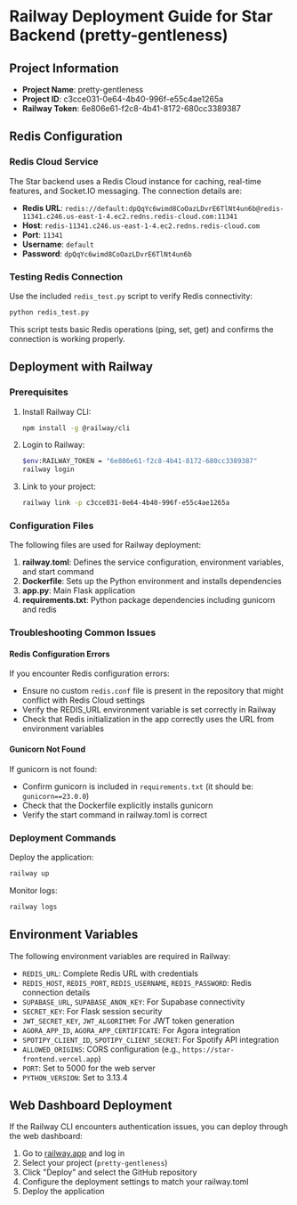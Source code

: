 # Railway Deployment Guide for Star Backend (pretty-gentleness)

## Project Information

- **Project Name**: pretty-gentleness
- **Project ID**: c3cce031-0e64-4b40-996f-e55c4ae1265a
- **Railway Token**: 6e806e61-f2c8-4b41-8172-680cc3389387

## Redis Configuration

### Redis Cloud Service

The Star backend uses a Redis Cloud instance for caching, real-time features, and Socket.IO messaging. The connection details are:

- **Redis URL**: `redis://default:dpQqYc6wimd8CoOazLDvrE6TlNt4un6b@redis-11341.c246.us-east-1-4.ec2.redns.redis-cloud.com:11341`
- **Host**: `redis-11341.c246.us-east-1-4.ec2.redns.redis-cloud.com`
- **Port**: `11341`
- **Username**: `default`
- **Password**: `dpQqYc6wimd8CoOazLDvrE6TlNt4un6b`

### Testing Redis Connection

Use the included `redis_test.py` script to verify Redis connectivity:

```bash
python redis_test.py
```

This script tests basic Redis operations (ping, set, get) and confirms the connection is working properly.

## Deployment with Railway

### Prerequisites

1. Install Railway CLI:
   ```bash
   npm install -g @railway/cli
   ```
2. Login to Railway:
   ```bash
   $env:RAILWAY_TOKEN = "6e806e61-f2c8-4b41-8172-680cc3389387"
   railway login
   ```
3. Link to your project:
   ```bash
   railway link -p c3cce031-0e64-4b40-996f-e55c4ae1265a
   ```

### Configuration Files

The following files are used for Railway deployment:

1. **railway.toml**: Defines the service configuration, environment variables, and start command
2. **Dockerfile**: Sets up the Python environment and installs dependencies
3. **app.py**: Main Flask application
4. **requirements.txt**: Python package dependencies including gunicorn and redis

### Troubleshooting Common Issues

#### Redis Configuration Errors

If you encounter Redis configuration errors:

- Ensure no custom `redis.conf` file is present in the repository that might conflict with Redis Cloud settings
- Verify the REDIS_URL environment variable is set correctly in Railway
- Check that Redis initialization in the app correctly uses the URL from environment variables

#### Gunicorn Not Found

If gunicorn is not found:

- Confirm gunicorn is included in `requirements.txt` (it should be: `gunicorn==23.0.0`)
- Check that the Dockerfile explicitly installs gunicorn
- Verify the start command in railway.toml is correct

### Deployment Commands

Deploy the application:

```bash
railway up
```

Monitor logs:

```bash
railway logs
```

## Environment Variables

The following environment variables are required in Railway:

- `REDIS_URL`: Complete Redis URL with credentials
- `REDIS_HOST`, `REDIS_PORT`, `REDIS_USERNAME`, `REDIS_PASSWORD`: Redis connection details
- `SUPABASE_URL`, `SUPABASE_ANON_KEY`: For Supabase connectivity
- `SECRET_KEY`: For Flask session security
- `JWT_SECRET_KEY`, `JWT_ALGORITHM`: For JWT token generation
- `AGORA_APP_ID`, `AGORA_APP_CERTIFICATE`: For Agora integration
- `SPOTIPY_CLIENT_ID`, `SPOTIPY_CLIENT_SECRET`: For Spotify API integration
- `ALLOWED_ORIGINS`: CORS configuration (e.g., `https://star-frontend.vercel.app`)
- `PORT`: Set to 5000 for the web server
- `PYTHON_VERSION`: Set to 3.13.4

## Web Dashboard Deployment

If the Railway CLI encounters authentication issues, you can deploy through the web dashboard:

1. Go to [railway.app](https://railway.app) and log in
2. Select your project (`pretty-gentleness`)
3. Click "Deploy" and select the GitHub repository
4. Configure the deployment settings to match your railway.toml
5. Deploy the application
